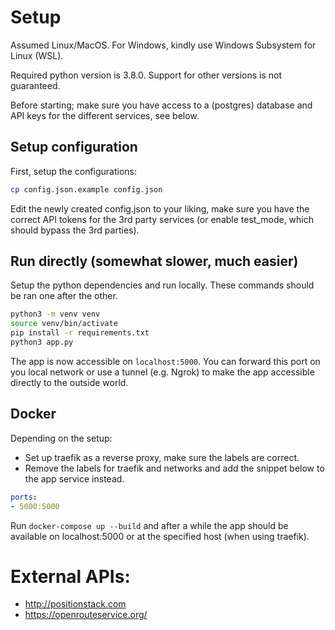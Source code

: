 # Setup

Assumed Linux/MacOS. For Windows, kindly use Windows Subsystem for Linux (WSL).

Required python version is 3.8.0. Support for other versions is not guaranteed.

Before starting; make sure you have access to a (postgres) database and API keys for the different services, see below.

## Setup configuration
First, setup the configurations:
```bash
cp config.json.example config.json
```
Edit the newly created config.json to your liking, make sure you have the correct API tokens for the 3rd party services (or enable test_mode, which should bypass the 3rd parties).

## Run directly (somewhat slower, much easier)
Setup the python dependencies and run locally. These commands should be ran one after the other.
```bash
python3 -m venv venv
source venv/bin/activate
pip install -r requirements.txt
python3 app.py
```

The app is now accessible on `localhost:5000`. You can forward this port on  you local network or use a tunnel (e.g. Ngrok) to make the app accessible directly to the outside world.

## Docker
Depending on the setup:
- Set up traefik as a reverse proxy, make sure the labels are correct.
- Remove the labels for traefik and networks and add the snippet below to the app service instead.
```yaml
ports:
- 5000:5000
```

Run `docker-compose up --build` and after a while the app should be available on localhost:5000 or at the specified host (when using traefik).

# External APIs:
- http://positionstack.com
- https://openrouteservice.org/